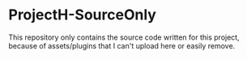 # ProjectH-SourceOnly
This repository only contains the source code written for this project, because of assets/plugins that I can't upload here or easily remove. 
